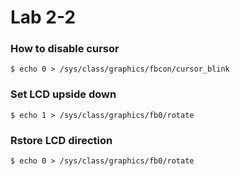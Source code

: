 # Lab 2-2

### How to disable cursor
`$ echo 0 > /sys/class/graphics/fbcon/cursor_blink`

### Set LCD upside down
`$ echo 1 > /sys/class/graphics/fb0/rotate`

### Rstore LCD direction
`$ echo 0 > /sys/class/graphics/fb0/rotate`
